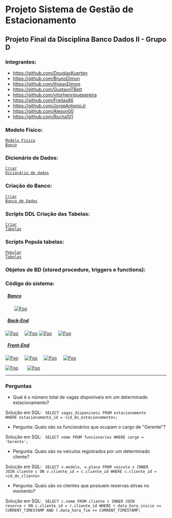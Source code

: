 # Projeto Sistema de Gestão de Estacionamento
## Projeto Final da Disciplina Banco Dados II - Grupo D

### Integrantes:
 - https://github.com/DouglasKuerten
 - https://github.com/BrunoDimon
 - https://github.com/thiagoDimon
 - https://github.com/GustavoTBett
 - https://github.com/vitorhenriquepereira
 - https://github.com/Freitas86
 - https://github.com/JorgeAntonioJr
 - https://github.com/Aleson00
 - https://github.com/Rocha101

### Modelo Físico:
<code>[Modelo Físico Banco](https://dbdiagram.io/d/647a7c0c722eb774944f750a)</code>

### Dicionário de Dados:
<code>[Criar Dicionário de dados](https://1drv.ms/x/s!AqDCvxmFwj5whfxT9cyz3GpUQ2C55Q?e=Qt8Jjc)</code>

### Criação do Banco:
<code>[Criar Banco de Dados](https://github.com/DouglasKuerten/sistema-gestao-estacionamento/blob/main/estacionamento/docker/run.bat)</code>

### Scripts DDL Criação das Tabelas:
<code>[Criar Tabelas](https://github.com/DouglasKuerten/sistema-gestao-estacionamento/blob/main/estacionamento/src/main/resources/changelogs/tables.sql)</code>

### Scripts Popula tabelas:
<code>[Popular Tabelas](https://github.com/DouglasKuerten/sistema-gestao-estacionamento/blob/main/estacionamento/src/main/resources/changelogs/inserts.sql)</code>

### Objetos de BD (stored procedure, triggers e functions):

### Código do sistema:
##### &nbsp;&nbsp;[Banco](https://github.com/DouglasKuerten/sistema-gestao-estacionamento/tree/main/estacionamento)
&nbsp;&nbsp;&nbsp;&nbsp;&nbsp;&nbsp;&nbsp;[![Foo](https://github.com/DouglasKuerten/sistema-gestao-estacionamento/assets/101675688/6e67233a-e444-4188-9380-0e431d531db4)](https://www.oracle.com/)

##### &nbsp;&nbsp;[Back-End](https://github.com/DouglasKuerten/sistema-gestao-estacionamento/tree/main/estacionamento)
[![Foo](https://github.com/DouglasKuerten/sistema-gestao-estacionamento/assets/101675688/62ddedea-f767-4de7-a7c3-35ac990582e2)](https://www.java.com/) &nbsp;&nbsp;&nbsp;
[![Foo](https://github.com/DouglasKuerten/sistema-gestao-estacionamento/assets/101675688/794ca41d-7d7f-4d08-9587-82848345802f)](https://www.docker.com/)
[![Foo](https://github.com/DouglasKuerten/sistema-gestao-estacionamento/assets/101675688/30bb9c91-9b6a-4670-97cb-972a54f0f6ef)](https://www.liquibase.org/) &nbsp;&nbsp;&nbsp;
[![Foo](https://github.com/DouglasKuerten/sistema-gestao-estacionamento/assets/101675688/74aba762-0d0c-465f-8d92-82e586bf6dff)](https://spring.io/) &nbsp;&nbsp;&nbsp;

##### &nbsp;&nbsp;[Front-End](https://github.com/DouglasKuerten/sistema-gestao-estacionamento/tree/main/front-end)
[![Foo](https://github.com/DouglasKuerten/sistema-gestao-estacionamento/assets/101675688/20ce5d60-cb92-407c-8351-0ede89d2e62e)](https://html.com) &nbsp;&nbsp;&nbsp;
[![Foo](https://github.com/DouglasKuerten/sistema-gestao-estacionamento/assets/101675688/81897741-a7ba-4c41-b644-3580d57c3ec7)](https://css.com) &nbsp;&nbsp;&nbsp;
[![Foo](https://github.com/DouglasKuerten/sistema-gestao-estacionamento/assets/101675688/5db80867-dc36-4bb0-a7f4-e6d4517ec830)](https://www.javascript.com/) &nbsp;&nbsp;&nbsp;
[![Foo](https://github.com/DouglasKuerten/sistema-gestao-estacionamento/assets/101675688/3c4bfd6e-ef5f-42d0-959d-108a2f88e19a)](https://reactjs.org)

[![Foo](https://github.com/DouglasKuerten/sistema-gestao-estacionamento/assets/101675688/cbbbe222-a9bf-46c1-98cc-0eeed19034a4)](https://vitejs.dev/) &nbsp;&nbsp;&nbsp;&nbsp;&nbsp;
[![Foo](https://github.com/DouglasKuerten/sistema-gestao-estacionamento/assets/101675688/4e9a5f9c-6580-41f8-9631-6d74e34b46eb)](https://tailwindcss.com/)

---

### Perguntas

* Qual é o número total de vagas disponíveis em um determinado estacionamento?

Solução em SQL:
<code>
SELECT vagas_disponiveis
FROM estacionamento
WHERE estacionamento_id = <id_do_estacionamento>;
</code>

* Pergunta: Quais são os funcionários que ocupam o cargo de "Gerente"?

Solução em SQL:
<code>
SELECT nome
FROM funcionarios
WHERE cargo = 'Gerente';
</code>

* Pergunta: Quais são os veículos registrados por um determinado cliente?

Solução em SQL:
<code>
SELECT v.modelo, v.placa
FROM veiculo v
INNER JOIN cliente c ON v.cliente_id = c.cliente_id
WHERE c.cliente_id = <id_do_cliente>
</code>

* Pergunta: Quais são os clientes que possuem reservas ativas no momento?

Solução em SQL:
<code>
SELECT c.nome
FROM cliente c
INNER JOIN reserva r ON c.cliente_id = r.cliente_id
WHERE r.data_hora_inicio <= CURRENT_TIMESTAMP
AND r.data_hora_fim >= CURRENT_TIMESTAMP;
</code>
